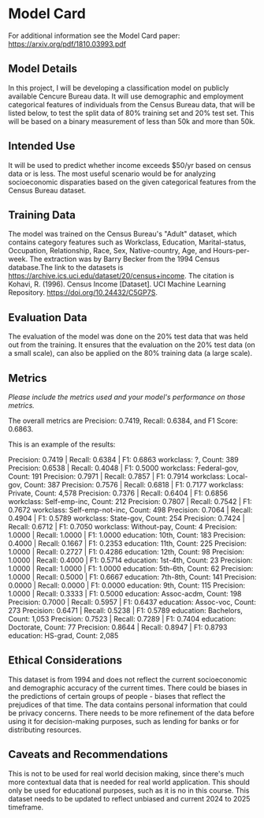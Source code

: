 # Model Card

For additional information see the Model Card paper: https://arxiv.org/pdf/1810.03993.pdf

## Model Details

In this project, I will be developing a classification model on publicly available Cencure 
Bureau data.  It will use demographic and employment categorical features of individuals 
from the Census Bureau data, that will be listed below, to test the split data of 80% training
set and 20% test set.  This will be based on a binary measurement of less than 50k and more 
than 50k.

## Intended Use

It will be used to predict whether income exceeds $50/yr based on census data or is less.  The 
most useful scenario would be for analyzing socioeconomic disparaties based on the given 
categorical features from the Census Bureau dataset.

## Training Data

The model was trained on the Census Bureau's "Adult" dataset, which contains category features 
such as Workclass, Education, Marital-status, Occupation, Relationship, Race, Sex, Native-country, 
Age, and Hours-per-week.  The extraction was by Barry Becker from the 1994 Census database.The link 
to the datasets is https://archive.ics.uci.edu/dataset/20/census+income.  The citation is Kohavi, R. 
(1996). Census Income [Dataset]. UCI Machine Learning Repository. https://doi.org/10.24432/C5GP7S.

## Evaluation Data

The evaluation of the model was done on the 20% test data that was held out from the training.  It 
ensures that the evaluation on the 20% test data (on a small scale), can also be applied on the 80% 
training data (a large scale).

## Metrics
_Please include the metrics used and your model's performance on those metrics._

The overall metrics are Precision: 0.7419, Recall: 0.6384, and F1 Score: 0.6863.

This is an example of the results:

Precision: 0.7419 | Recall: 0.6384 | F1: 0.6863
workclass: ?, Count: 389
Precision: 0.6538 | Recall: 0.4048 | F1: 0.5000
workclass: Federal-gov, Count: 191
Precision: 0.7971 | Recall: 0.7857 | F1: 0.7914
workclass: Local-gov, Count: 387
Precision: 0.7576 | Recall: 0.6818 | F1: 0.7177
workclass: Private, Count: 4,578
Precision: 0.7376 | Recall: 0.6404 | F1: 0.6856
workclass: Self-emp-inc, Count: 212
Precision: 0.7807 | Recall: 0.7542 | F1: 0.7672
workclass: Self-emp-not-inc, Count: 498
Precision: 0.7064 | Recall: 0.4904 | F1: 0.5789
workclass: State-gov, Count: 254
Precision: 0.7424 | Recall: 0.6712 | F1: 0.7050
workclass: Without-pay, Count: 4
Precision: 1.0000 | Recall: 1.0000 | F1: 1.0000
education: 10th, Count: 183
Precision: 0.4000 | Recall: 0.1667 | F1: 0.2353
education: 11th, Count: 225
Precision: 1.0000 | Recall: 0.2727 | F1: 0.4286
education: 12th, Count: 98
Precision: 1.0000 | Recall: 0.4000 | F1: 0.5714
education: 1st-4th, Count: 23
Precision: 1.0000 | Recall: 1.0000 | F1: 1.0000
education: 5th-6th, Count: 62
Precision: 1.0000 | Recall: 0.5000 | F1: 0.6667
education: 7th-8th, Count: 141
Precision: 0.0000 | Recall: 0.0000 | F1: 0.0000
education: 9th, Count: 115
Precision: 1.0000 | Recall: 0.3333 | F1: 0.5000
education: Assoc-acdm, Count: 198
Precision: 0.7000 | Recall: 0.5957 | F1: 0.6437
education: Assoc-voc, Count: 273
Precision: 0.6471 | Recall: 0.5238 | F1: 0.5789
education: Bachelors, Count: 1,053
Precision: 0.7523 | Recall: 0.7289 | F1: 0.7404
education: Doctorate, Count: 77
Precision: 0.8644 | Recall: 0.8947 | F1: 0.8793
education: HS-grad, Count: 2,085


## Ethical Considerations

This dataset is from 1994 and does not reflect the current socioeconomic and demographic 
accuracy of the current times.  There could be biases in the predictions of certain groups
of people - biases that reflect the prejudices of that time.  The data contains personal
information that could be privacy concerns.  There needs to be more refinement of the data
before using it for decision-making purposes, such as lending for banks or for distributing
resources.

## Caveats and Recommendations

This is not to be used for real world decision making, since there's much more contextual
data that is needed for real world application.  This should only be used for educational
purposes, such as it is no in this course.  This dataset needs to be updated to reflect
unbiased and current 2024 to 2025 timeframe.
